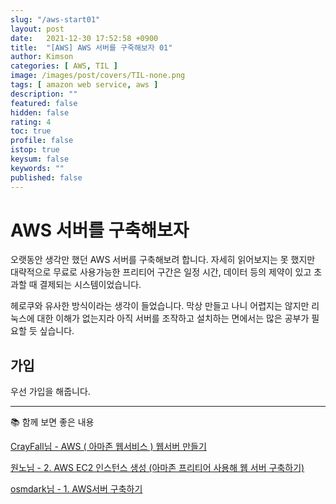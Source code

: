 ```yaml
---
slug: "/aws-start01"
layout: post
date:   2021-12-30 17:52:58 +0900
title:  "[AWS] AWS 서버를 구죽해보자 01"
author: Kimson
categories: [ AWS, TIL ]
image: /images/post/covers/TIL-none.png
tags: [ amazon web service, aws ]
description: ""
featured: false
hidden: false
rating: 4
toc: true
profile: false
istop: true
keysum: false
keywords: ""
published: false
---
```


# AWS 서버를 구축해보자

오랫동안 생각만 했던 AWS 서버를 구축해보려 합니다. 자세히 읽어보지는 못 했지만 대략적으로 무료로 사용가능한 프리티어 구간은 일정 시간, 데이터 등의 제약이 있고 초과할 때 결제되는 시스템이었습니다.

헤로쿠와 유사한 방식이라는 생각이 들었습니다. 막상 만들고 나니 어렵지는 않지만 리눅스에 대한 이해가 없는지라 아직 서버를 조작하고 설치하는 면에서는 많은 공부가 필요할 듯 싶습니다.

## 가입

우선 가입을 해줍니다.

-----

📚 함께 보면 좋은 내용

[CrayFall님 - AWS ( 아마존 웹서비스 ) 웹서버 만들기](https://itadventure.tistory.com/372)

[원노님 - 2. AWS EC2 인스턴스 생성 (아마존 프리티어 사용해 웹 서버 구축하기)](https://wantknow.tistory.com/27)

[osmdark님 - 1. AWS서버 구축하기](https://velog.io/@osmdark/1.AWS%EC%84%9C%EB%B2%84-%EA%B5%AC%EC%B6%95%ED%95%98%EA%B8%B0)